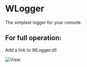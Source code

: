 # WLogger
The simplest logger for your console.

## For full operation:
Add a link to WLogger.dll

![View](https://github.com/W1nsents/Simple-Console-Logger/tree/main/Logger/Picture.jpg)
